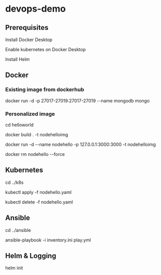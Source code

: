 # devops-demo
## Prerequisites
Install Docker Desktop

Enable kubernetes on Docker Desktop

Install Helm


## Docker
### Existing image from dockerhub
docker run -d -p 27017-27019:27017-27019 --name mongodb mongo

### Personalized image
cd helloworld

docker build . -t nodehelloimg

docker run -d --name nodehello -p 127.0.0.1:3000:3000 -t nodehelloimg

docker rm nodehello  --force

## Kubernetes

cd ../k8s

kubectl apply -f nodehello.yaml

kubectl delete -f nodehello.yaml


## Ansible

cd ../ansible

ansible-playbook -i inventory.ini play.yml


## Helm & Logging

helm init
